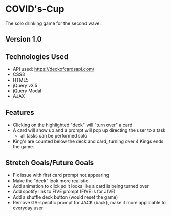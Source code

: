 # COVID's-Cup

The solo drinking game for the second wave. 

## Version 1.0

## Technologies Used

- API used: https://deckofcardsapi.com/
- CSS3
- HTML5
- jQuery v3.5
- jQuery Modal
- AJAX

## Features
- Clicking on the highlighted "deck" will "turn over" a card
- A card will show up and a prompt will pop up directing the user to a task
   - all tasks can be performed solo
- King's are counted below the deck and card, turning over 4 Kings ends the game.

## Stretch Goals/Future Goals
- Fix issue with first card prompt not appearing
- Make the "deck" look more realistic
- Add animation to click so it looks like a card is being turned over
- Add spotify link to FIVE prompt (FIVE is for JIVE)
- Add a shuffle deck button (would reset the game)
- Remove GA-specific prompt for JACK (back), make it more applicable to everyday user